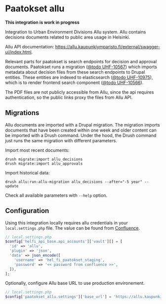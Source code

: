 # Paatokset allu

__This integration is work in progress__

Integration to Urban Environment Divisions Allu system. Allu contains decisions documents related to public area usage in Helsinki.

Allu API documentation: https://allu.kaupunkiymparisto.fi/external/swagger-ui/index.html.

Relevant parts for paatokset is search endpoints for decision and approval documents. Paatokset runs a migration
([@todo UHF-10567](https://helsinkisolutionoffice.atlassian.net/browse/UHF-10567)) which imports metadata about
decision files from these search endpoints to Drupal entities. These entities are indexed to elasticsearch
([@todo UHF-10975](https://helsinkisolutionoffice.atlassian.net/browse/UHF-10975)), which
is to render frontend search component ([@todo UHF-10566](https://helsinkisolutionoffice.atlassian.net/browse/UHF-10566)).

The PDF files are not publicly accessible from Allu, since the api requires authentication, so the public links
proxy the files from Allu API.

## Migrations

Allu documents are imported with a Drupal migration. The migration imports documents that have been created within one week
and older content can be imported with a Drush command. Under the hood, the Drush command just runs the same migration with
different parameters.

Import most recent documents:
```shell
drush migrate:import allu_decisions
drush migrate:import allu_approvals
```

Import historical data:
```shell
drush allu:run-allu-migration allu_decisions --after="-5 year" --update
```
Check all available parameters with `--help` option.

## Configuration

Using this integration locally requires allu credentials in your `local.settings.php` file. The value can be found from [Confluence](https://helsinkisolutionoffice.atlassian.net/wiki/spaces/HEL/pages/8354005224/Tunnusten+salasanojen+ja+muiden+avainten+jakaminen).
```php
// local.settings.php
$config['helfi_api_base.api_accounts']['vault'][] = [
  'id' => 'allu',
  'plugin' => 'json',
  'data' => json_encode([
    'username' => 'hel_fi_paatokset_staging',
    'password' => '<< password from confluence >>',
  ]),
];
```

Optionally, configure Allu base URL to use production environement.
```php
// local.settings.php
$config['paatokset_allu.settings']['base_url'] = 'https://allu.kaupunkiymparisto.fi';
```



